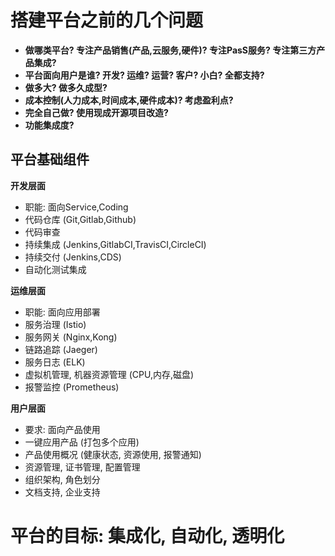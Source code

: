 # 搭建平台之前的几个问题

- **做哪类平台? 专注产品销售(产品,云服务,硬件)? 专注PasS服务? 专注第三方产品集成?**
- **平台面向用户是谁? 开发? 运维? 运营? 客户? 小白? 全都支持?**
- **做多大? 做多久成型?**
- **成本控制(人力成本,时间成本,硬件成本)? 考虑盈利点?**
- **完全自己做? 使用现成开源项目改造?**
- **功能集成度?**



平台基础组件
-------
**开发层面**
- 职能: 面向Service,Coding
- 代码仓库 (Git,Gitlab,Github)
- 代码审查
- 持续集成 (Jenkins,GitlabCI,TravisCI,CircleCI)
- 持续交付 (Jenkins,CDS)
- 自动化测试集成

**运维层面**
- 职能: 面向应用部署
- 服务治理 (Istio)
- 服务网关 (Nginx,Kong)
- 链路追踪 (Jaeger)
- 服务日志 (ELK)
- 虚拟机管理, 机器资源管理 (CPU,内存,磁盘)
- 报警监控 (Prometheus)

**用户层面**
- 要求: 面向产品使用
- 一键应用产品 (打包多个应用)
- 产品使用概况 (健康状态, 资源使用, 报警通知)
- 资源管理, 证书管理, 配置管理
- 组织架构, 角色划分
- 文档支持, 企业支持

# **平台的目标: 集成化, 自动化, 透明化**

